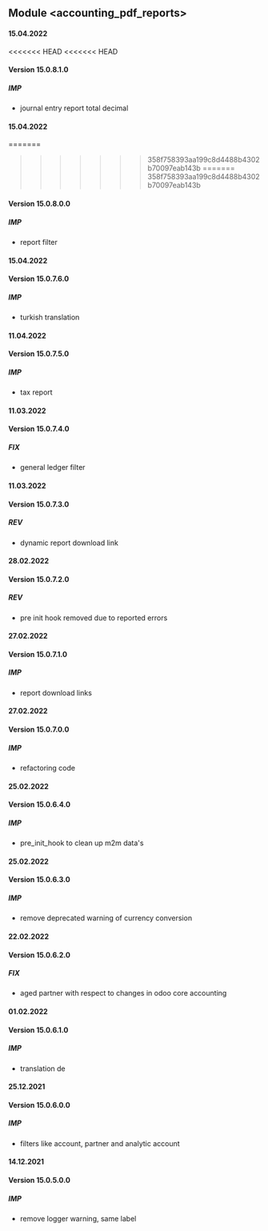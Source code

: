 ## Module <accounting_pdf_reports>

#### 15.04.2022
<<<<<<< HEAD
<<<<<<< HEAD
#### Version 15.0.8.1.0
##### IMP
- journal entry report total decimal

#### 15.04.2022
=======
>>>>>>> 358f758393aa199c8d4488b4302b70097eab143b
=======
>>>>>>> 358f758393aa199c8d4488b4302b70097eab143b
#### Version 15.0.8.0.0
##### IMP
- report filter

#### 15.04.2022
#### Version 15.0.7.6.0
##### IMP
- turkish translation

#### 11.04.2022
#### Version 15.0.7.5.0
##### IMP
- tax report

#### 11.03.2022
#### Version 15.0.7.4.0
##### FIX
- general ledger filter

#### 11.03.2022
#### Version 15.0.7.3.0
##### REV
- dynamic report download link

#### 28.02.2022
#### Version 15.0.7.2.0
##### REV
- pre init hook removed due to reported errors

#### 27.02.2022
#### Version 15.0.7.1.0
##### IMP
- report download links

#### 27.02.2022
#### Version 15.0.7.0.0
##### IMP
- refactoring code

#### 25.02.2022
#### Version 15.0.6.4.0
##### IMP
- pre_init_hook to clean up m2m data's


#### 25.02.2022
#### Version 15.0.6.3.0
##### IMP
- remove deprecated warning of currency conversion

#### 22.02.2022
#### Version 15.0.6.2.0
##### FIX
- aged partner with respect to changes in odoo core accounting

#### 01.02.2022
#### Version 15.0.6.1.0
##### IMP
- translation de

#### 25.12.2021
#### Version 15.0.6.0.0
##### IMP
- filters like account, partner and analytic account

#### 14.12.2021
#### Version 15.0.5.0.0
##### IMP
- remove logger warning, same label
